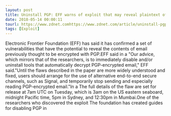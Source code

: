```yaml
---
layout: post
title: Uninstall PGP: EFF warns of exploit that may reveal plaintext of encrypted emails
date: 2018-05-14 00:00:11
tourl: https://www.zdnet.comhttps://www.zdnet.com/article/uninstall-pgp-eff-warns-of-exploit-that-may-reveal-plaintext-of-encrypted-emails/
tags: [Exploit]
---
```

Electronic Frontier Foundation (EFF) has said it has confirmed a set of vulnerabilities that have the potential to reveal the contents of email previously thought to be encrypted with PGP.EFF said in a "Our advice, which mirrors that of the researchers, is to immediately disable and/or uninstall tools that automatically decrypt PGP-encrypted email," EFF said."Until the flaws described in the paper are more widely understood and fixed, users should arrange for the use of alternative end-to-end secure channels, such as Signal, and temporarily stop sending and especially reading PGP-encrypted email."In a The full details of the flaw are set for release at 7am UTC on Tuesday, which is 3am on the US eastern seaboard, midnight Pacific time, 5pm in Sydney, and 12:30pm in Mumbai.One of the researchers who discovered the exploit The foundation has created guides for disabling PGP in 